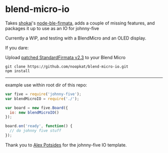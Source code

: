 # blend-micro-io

Takes [shokai](https://github.com/shokai)'s [node-ble-firmata](https://github.com/shokai/node-ble-firmata), adds a couple of missing features, and packages it up to use as an IO for johnny-five

Currently a WIP, and testing with a BlendMicro and an OLED display.

If you dare:

Upload [patched StandardFirmata v2.3](https://github.com/shokai/node-ble-firmata/tree/master/firmware/BLEFirmataSketch) to your Blend Micro

```
git clone https://github.com/noopkat/blend-micro-io.git
npm install
```

---

example use within root dir of this repo:

```javascript
var five = require('johnny-five');
var blendMicroIO = require('./');

var board = new five.Board({
  io: new blendMicroIO()
});

board.on('ready', function() {
  // do johnny five stuff
});
```

Thank you to [Alex Potsides](https://github.com/achingbrain/node-ioboard) for the johnny-five IO template.